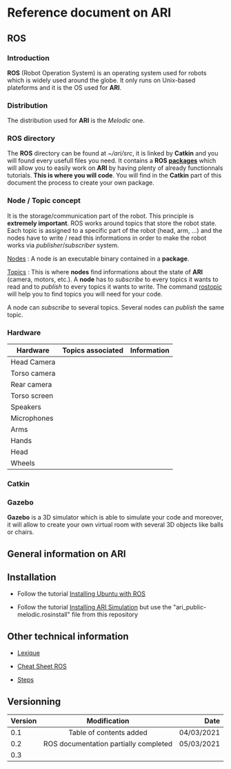 # Reference document on ARI

## ROS

### Introduction

**ROS** (Robot Operation System) is an operating system used for robots which is widely used around the globe. It only runs on Unix-based plateforms and it is the OS used for **ARI**.

### Distribution

The distribution used for **ARI** is the *Melodic* one.

### ROS directory

  The **ROS** directory can be found at *~/ari/src*, it is linked by **Catkin** and you will found every usefull files you need. It contains a **ROS [packages](http://wiki.ros.org/Packages)** which will allow you to easily work on **ARI** by having plenty of already functionnals tutorials. **This is where you will code**. You will find in the **Catkin** part of this document the process to create your own package.

### Node / Topic concept

  It is the storage/communication part of the robot. This principle is **extremely important**. ROS works around topics that store the robot state. Each topic is assigned to a specific part of the robot (head, arm, ...) and the nodes have to write / read this informations in order to make the robot works via *publisher*/*subscriber* system.
      
  [Nodes](http://wiki.ros.org/Nodes) : A node is an executable binary contained in a **package**.
  
  [Topics](http://wiki.ros.org/Topics) : This is where **nodes** find informations about the state of **ARI** (camera, motors, etc.). A **node** has to *subscribe* to every topics it wants to read and to *publish* to every topics it wants to write. The command [rostopic](http://wiki.ros.org/rostopic) will help you to find topics you will need for your code.
  
  A node can *subscribe* to several topics. Several nodes can *publish* the same topic.

### Hardware

| Hardware     | Topics associated | Information |
|--------------|:-----------------:|:------------|
| Head Camera  |                   |             |
| Torso camera |                   |             |
| Rear camera  |                   |             |
| Torso screen |                   |             |
| Speakers     |                   |             |
| Microphones  |                   |             |
| Arms         |                   |             |
| Hands        |                   |             |
| Head         |                   |             |
| Wheels       |                   |             |

### Catkin

### Gazebo

**Gazebo** is a 3D simulator which is able to simulate your code and moreover, it will allow to create your own virtual room with several 3D objects like balls or chairs.

## General information on ARI

## Installation

* Follow the tutorial [Installing Ubuntu with ROS](http://wiki.ros.org/Robots/ARI/Tutorials/Installation/InstallUbuntuAndROS)

* Follow the tutorial [Installing ARI Simulation](http://wiki.ros.org/Robots/ARI/Tutorials/Installation/ARISimulation) but use the "ari_public-melodic.rosinstall" file from this repository

## Other technical information

* [Lexique](resources/LEXIQUE.md)

* [Cheat Sheet ROS](resources/CHEATSHEET.md)

* [Steps](resources/STEPS.md)

## Versionning

| Version |              Modification             |       Date |
|---------|:-------------------------------------:|-----------:|
| 0.1     |        Table of contents added        | 04/03/2021 |
| 0.2     | ROS documentation partially completed | 05/03/2021 |
| 0.3     |                                       |            |
